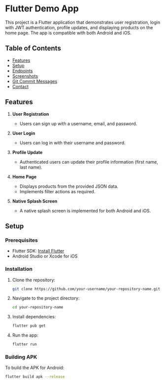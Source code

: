 # Flutter Demo App

This project is a Flutter application that demonstrates user registration, login with JWT authentication, profile updates, and displaying products on the home page. The app is compatible with both Android and iOS.

## Table of Contents

- [Features](#features)
- [Setup](#setup)
- [Endpoints](#endpoints)
- [Screenshots](#screenshots)
- [Git Commit Messages](#git-commit-messages)
- [Contact](#contact)

## Features

1. **User Registration**
   - Users can sign up with a username, email, and password.

2. **User Login**
   - Users can log in with their username and password.

3. **Profile Update**
   - Authenticated users can update their profile information (first name, last name).

4. **Home Page**
   - Displays products from the provided JSON data.
   - Implements filter actions as required.

5. **Native Splash Screen**
   - A native splash screen is implemented for both Android and iOS.

## Setup

### Prerequisites

- Flutter SDK: [Install Flutter](https://flutter.dev/docs/get-started/install)
- Android Studio or Xcode for iOS

### Installation

1. Clone the repository:
    ```bash
    git clone https://github.com/your-username/your-repository-name.git
    ```
2. Navigate to the project directory:
    ```bash
    cd your-repository-name
    ```
3. Install dependencies:
    ```bash
    flutter pub get
    ```
4. Run the app:
    ```bash
    flutter run
    ```

### Building APK

To build the APK for Android:
```bash
flutter build apk --release
